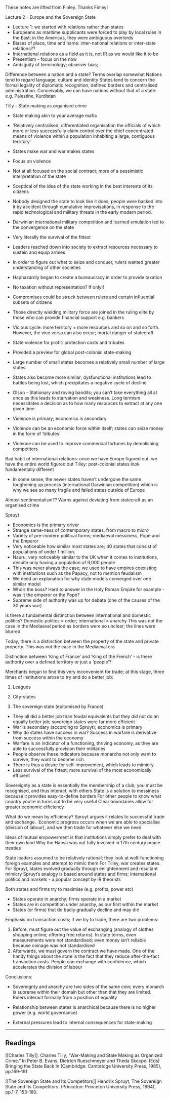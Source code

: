These notes are lifted from Finley.
Thanks Finley!

Lecture 2 - Europe and the Sovereign State

- Lecture 1: we started with relations rather than states  
- Europeans as maritime supplicants were forced to play by local rules in the East; in the Americas, they were ambiguous overlords
- Biases of place, time and name: inter-national relations or inter-state relations??
- International relations as a field as it is, not IR as we would like it to be
- Presentism - focus on the now
- Ambiguity of terminology; observer bias; 

  

Difference between a nation and a state? Terms overlap somewhat
Nations tend to regard language, culture and identity
States tend to concern the formal legality of diplomatic recognition, defined borders and centralised administration.
Conceivably, we can have nations without that of a state: e.g. Palestine, Kurdistan

  

Tilly - State making as organised crime

- State making akin to your average mafia
- ‘Relatively centralised, differentiated organisation the officials of which more or less successfully claim control over the chief concentrated means of violence within a population inhabiting a large, contiguous territory’
- States make war and war makes states
- Focus on violence
- Not at all focused on the social contract; more of a pessimistic interpretation of the state
- Sceptical of the idea of the state working in the best interests of its citizens
- Nobody designed the state to look like it does; people were backed into it by accident through cumulative improvisations, in response to the rapid technological and military threats in the early modern period. 
- Darwinian international military competition and learned emulation led to the convergence on the state
- Very literally the survival of the fittest
- Leaders reached down into society to extract resources necessary to sustain and equip armies
- In order to figure out what to seize and conquer, rulers wanted greater understanding of other societies
- Haphazardly began to create a bureaucracy in order to provide taxation
- No taxation without representation? If only!!
- Compromises could be struck between rulers and certain influential subsets of citizens
- Those directly wielding military force are joined in the ruling elite by those who can provide financial support e.g. bankers
- Vicious cycle: more territory = more resources and so on and so forth. However, the vice versa can also occur; mortal danger of statecraft
- State violence for profit: protection costs and tributes
- Provided a preview for global post-colonial state-making
- Large number of small states becomes a relatively small number of large states
- States also become more similar; dysfunctional institutions lead to battles being lost, which precipitates a negative cycle of decline

- Olson - Stationary and roving bandits; you can’t take everything all at once as this leads to starvation and weakness. Long termism necessitates a decision as to how many resources to extract at any one given time

- Violence is primary; economics is secondary
- Violence can be an economic force within itself; states can seize money in the form of ‘tributes’
- Violence can be used to improve commercial fortunes by demolishing competitors
  

Bad habit of international relations: once we have Europe figured out, we have the entire world figured out
Tilley: post-colonial states look fundamentally different
- In some sense, the newer states haven’t undergone the same toughening up process (international Darwinian competition) which is why we see so many fragile and failed states outside of Europe

Almost sentimentalism?? Warns against deviating from statecraft as an organised crime

  

Spruyt

- Economics is the primary driver
- Strange same-ness of contemporary states, from macro to micro
- Variety of pre-modern political forms; mediaeval messiness, Pope and the Emperor
- Very noticeable how similar most states are; 40 states that consist of populations of under 1 million.
- Nauru; very noticeably similar to the UK when it comes to institutions, despite only having a population of 9,000 people
- This was never always the case; we used to have empires coexisting with institutions such as the Papacy, not to mention feudalism
- We need an explanation for why state models converged over one similar model
- Who’s the boss? Hard to answer in the Holy Roman Empire for example - was it the emperor or the Pope?
- Supreme side of authority was up for debate (one of the causes of the 30 years war)

  

Is there a fundamental distinction between international and domestic politics?
Domestic politics = order; international = anarchy
This was not the case in the Mediaeval period as borders were so unclear; the lines were blurred

  

Today, there is a distinction between the property of the state and private property. This was not the case in the Mediaeval era

Distinction between ‘King of France’ and ‘King of the French’ - is there authority over a defined territory or just a ‘people’?


Merchants began to find this very inconvenient for trade; at this stage, three times of institutions arose to try and do a better job:

1. Leagues
    
2. City-states
    
3. The sovereign state (epitomised by France)
    

  

- They all did a better job than feudal equivalents but they did not do an equally better job; sovereign states were far more efficient 
- War is secondary (according to Spruyt); economics is primary
- Why do states have success in war? Success in warfare is derivative from success within the economy
- Warfare is an indicator of a functioning, thriving economy, as they are able to successfully provision their militaries
- People observe these indicators because monarchs not only want to survive, they want to become rich.
- There is thus a desire for self-improvement, which leads to mimicry
- Less survival of the fittest; more survival of the most economically efficient

Sovereignty as a state is essentially the membership of a club; you must be recognised, and thus interact, with others
State is a solution to messiness because it provides easy-to-define borders
For other people to know what country you’re in turns out to be very useful
Clear boundaries allow for greater economic efficiency

  

What do we mean by efficiency? Spruyt argues it relates to successful trade and exchange. 
Economic progress occurs when we are able to specialise (division of labour), and we then trade for whatever else we need


Ideas of mutual empowerment is that institutions simply prefer to deal with their own kind
Why the Hansa was not fully involved in 17th century peace treaties

  

State leaders assumed to be relatively rational; they look at well-functioning foreign examples and attempt to mimic them
For Tilley, war creates states. For Spruyt, states evolved gradually through enlightenment and resultant mimicry
Spruyt’s analogy is based around states and firms; international politics and markets - a popular concept by IR theorists

Both states and firms try to maximise (e.g. profits, power etc)

- States operate in anarchy; firms operate in a market
- States are in competition under anarchy, as our first within the market
- States (or firms) that do badly gradually decline and may die

  

Emphasis on transaction costs; if we try to trade, there are two problems:

1. Before, must figure out the value of exchanging (analogy of clothes shopping online; offering free returns). In state terms, even measurements were not standardised; even money isn’t reliable because coinage was not standardised
2. Afterwards, we must govern the contract we have made. One of the handy things about the state is the fact that they reduce after-the-fact transaction costs. People can exchange with confidence, which accelerates the division of labour
  

Conclusions:

- Sovereignty and anarchy are two sides of the same coin; every monarch is supreme within their domain but other than that they are limited. Rulers interact formally from a position of equality
    
- Relationship between states is anarchical because there is no higher power (e.g. world governance)
    
- External pressures lead to internal consequences for state-making
    

---

## Readings

[[Charles Tilly]]: Charles Tilly, “War-Making and State Making as Organized Crime.” In Peter B. Evans, Dietrich Rueschmeyer and Theda Skocpol (Eds) Bringing the State Back In (Cambridge: Cambridge University Press, 1985), pp.169-191

[[The Sovereign State and Its Competitors]] Hendrik Spruyt, The Sovereign State and Its Competitors. (Princeton: Princeton University Press, 1994), pp.1-7, 153-180.
